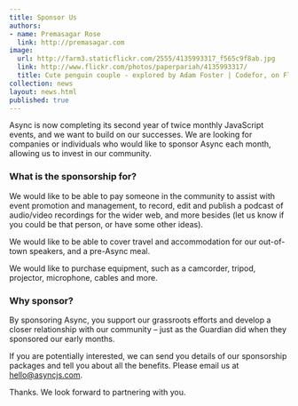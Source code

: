 ```yaml
---
title: Sponsor Us
authors:
- name: Premasagar Rose
  link: http://premasagar.com
image:
  url: http://farm3.staticflickr.com/2555/4135993317_f565c9f8ab.jpg
  link: http://www.flickr.com/photos/paperpariah/4135993317/
  title: Cute penguin couple - explored by Adam Foster | Codefor, on Flickr
collection: news
layout: news.html
published: true
---
```

Async is now completing its second year of twice monthly JavaScript events,
and we want to build on our successes. We are looking for companies or
individuals who would like to sponsor Async each month, allowing us to invest
in our community.

### What is the sponsorship for?

We would like to be able to pay someone in the community to assist with event
promotion and management, to record, edit and publish a podcast of audio/video
recordings for the wider web, and more besides (let us know if you could be
that person, or have some other ideas).

We would like to be able to cover travel and accommodation for our out-of-town
speakers, and a pre-Async meal.

We would like to purchase equipment, such as a camcorder, tripod, projector,
microphone, cables and more.

### Why sponsor?

By sponsoring Async, you support our grassroots efforts and develop a closer
relationship with our community – just as the Guardian did when they sponsored
our early months.

If you are potentially interested, we can send you details of our sponsorship
packages and tell you about all the benefits. Please email us at
[&#104;&#101;&#108;&#108;&#111;&#064;&#097;&#115;&#121;&#110;&#099;&#106;&#115;&#046;&#099;&#111;&#109;][#mail].

Thanks. We look forward to partnering with you.

[#mail]: &#109;&#97;&#105;&#108;&#x74;&#x6f;&#58;&#104;&#101;&#108;&#108;&#111;&#064;&#097;&#115;&#121;&#110;&#099;&#106;&#115;&#046;&#099;&#111;&#109;
